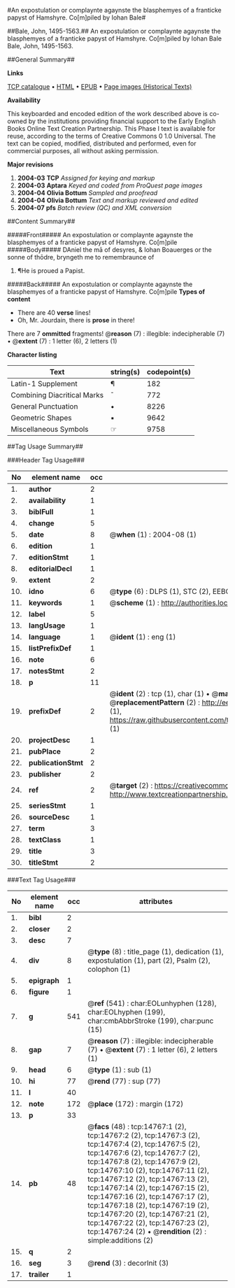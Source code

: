#An expostulation or complaynte agaynste the blasphemyes of a franticke papyst of Hamshyre. Co[m]piled by Iohan Bale#

##Bale, John, 1495-1563.##
An expostulation or complaynte agaynste the blasphemyes of a franticke papyst of Hamshyre. Co[m]piled by Iohan Bale
Bale, John, 1495-1563.

##General Summary##

**Links**

[TCP catalogue](http://www.ota.ox.ac.uk/tcp/)  • 
[HTML](http://tei.it.ox.ac.uk/tcp/Texts-HTML/free/A02/A02807.html)  • 
[EPUB](http://tei.it.ox.ac.uk/tcp/Texts-EPUB/free/A02/A02807.epub) • 
[Page images (Historical Texts)](https://data.historicaltexts.jisc.ac.uk/view?pubId=eebo-99849609e&pageId=eebo-99849609e-14767-1)

**Availability**

This keyboarded and encoded edition of the
	       work described above is co-owned by the institutions
	       providing financial support to the Early English Books
	       Online Text Creation Partnership. This Phase I text is
	       available for reuse, according to the terms of Creative
	       Commons 0 1.0 Universal. The text can be copied,
	       modified, distributed and performed, even for
	       commercial purposes, all without asking permission.

**Major revisions**

1. __2004-03__ __TCP__ *Assigned for keying and markup*
1. __2004-03__ __Aptara__ *Keyed and coded from ProQuest page images*
1. __2004-04__ __Olivia Bottum__ *Sampled and proofread*
1. __2004-04__ __Olivia Bottum__ *Text and markup reviewed and edited*
1. __2004-07__ __pfs__ *Batch review (QC) and XML conversion*

##Content Summary##

#####Front#####
An expostulation or complaynte agaynste the blasphemyes of a franticke papyst of Hamshyre. Co[m]pile
#####Body#####
DAniel the mā
of desyres, &
Iohan Boauerges
or the
sonne of thōdre,
bryngeth
me to remembraunce
of
1. ¶He is proued a Papist.

#####Back#####
An expostulation or complaynte agaynste the blasphemyes of a franticke papyst of Hamshyre. Co[m]pile
**Types of content**

  * There are 40 **verse** lines!
  * Oh, Mr. Jourdain, there is **prose** in there!

There are 7 **ommitted** fragments! 
 @__reason__ (7) : illegible: indecipherable (7)  •  @__extent__ (7) : 1 letter (6), 2 letters (1)

**Character listing**


|Text|string(s)|codepoint(s)|
|---|---|---|
|Latin-1 Supplement|¶|182|
|Combining             Diacritical Marks|̄|772|
|General Punctuation|•|8226|
|Geometric Shapes|▪|9642|
|Miscellaneous Symbols|☞|9758|

##Tag Usage Summary##

###Header Tag Usage###

|No|element name|occ|attributes|
|---|---|---|---|
|1.|__author__|2||
|2.|__availability__|1||
|3.|__biblFull__|1||
|4.|__change__|5||
|5.|__date__|8| @__when__ (1) : 2004-08 (1)|
|6.|__edition__|1||
|7.|__editionStmt__|1||
|8.|__editorialDecl__|1||
|9.|__extent__|2||
|10.|__idno__|6| @__type__ (6) : DLPS (1), STC (2), EEBO-CITATION (1), PROQUEST (1), VID (1)|
|11.|__keywords__|1| @__scheme__ (1) : http://authorities.loc.gov/ (1)|
|12.|__label__|5||
|13.|__langUsage__|1||
|14.|__language__|1| @__ident__ (1) : eng (1)|
|15.|__listPrefixDef__|1||
|16.|__note__|6||
|17.|__notesStmt__|2||
|18.|__p__|11||
|19.|__prefixDef__|2| @__ident__ (2) : tcp (1), char (1)  •  @__matchPattern__ (2) : ([0-9\-]+):([0-9IVX]+) (1), (.+) (1)  •  @__replacementPattern__ (2) : http://eebo.chadwyck.com/downloadtiff?vid=$1&page=$2 (1), https://raw.githubusercontent.com/textcreationpartnership/Texts/master/tcpchars.xml#$1 (1)|
|20.|__projectDesc__|1||
|21.|__pubPlace__|2||
|22.|__publicationStmt__|2||
|23.|__publisher__|2||
|24.|__ref__|2| @__target__ (2) : https://creativecommons.org/publicdomain/zero/1.0/ (1), http://www.textcreationpartnership.org/docs/. (1)|
|25.|__seriesStmt__|1||
|26.|__sourceDesc__|1||
|27.|__term__|3||
|28.|__textClass__|1||
|29.|__title__|3||
|30.|__titleStmt__|2||


###Text Tag Usage###

|No|element name|occ|attributes|
|---|---|---|---|
|1.|__bibl__|2||
|2.|__closer__|2||
|3.|__desc__|7||
|4.|__div__|8| @__type__ (8) : title_page (1), dedication (1), expostulation (1), part (2), Psalm (2), colophon (1)|
|5.|__epigraph__|1||
|6.|__figure__|1||
|7.|__g__|541| @__ref__ (541) : char:EOLunhyphen (128), char:EOLhyphen (199), char:cmbAbbrStroke (199), char:punc (15)|
|8.|__gap__|7| @__reason__ (7) : illegible: indecipherable (7)  •  @__extent__ (7) : 1 letter (6), 2 letters (1)|
|9.|__head__|6| @__type__ (1) : sub (1)|
|10.|__hi__|77| @__rend__ (77) : sup (77)|
|11.|__l__|40||
|12.|__note__|172| @__place__ (172) : margin (172)|
|13.|__p__|33||
|14.|__pb__|48| @__facs__ (48) : tcp:14767:1 (2), tcp:14767:2 (2), tcp:14767:3 (2), tcp:14767:4 (2), tcp:14767:5 (2), tcp:14767:6 (2), tcp:14767:7 (2), tcp:14767:8 (2), tcp:14767:9 (2), tcp:14767:10 (2), tcp:14767:11 (2), tcp:14767:12 (2), tcp:14767:13 (2), tcp:14767:14 (2), tcp:14767:15 (2), tcp:14767:16 (2), tcp:14767:17 (2), tcp:14767:18 (2), tcp:14767:19 (2), tcp:14767:20 (2), tcp:14767:21 (2), tcp:14767:22 (2), tcp:14767:23 (2), tcp:14767:24 (2)  •  @__rendition__ (2) : simple:additions (2)|
|15.|__q__|2||
|16.|__seg__|3| @__rend__ (3) : decorInit (3)|
|17.|__trailer__|1||
